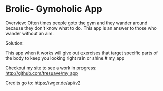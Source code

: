 # Brolic- Gymoholic App

Overview:
Often times people goto the gym and they wander around because they don't know what to do. This app is an answer to those who wander without an aim.

Solution:

This app when it works will give out exercises that target specific parts of the body to keep you looking right rain or shine.# my_app

Checkout my site to see a work in progress: http://github.com/tresuave/my_app

Credits go to: https://wger.de/api/v2
